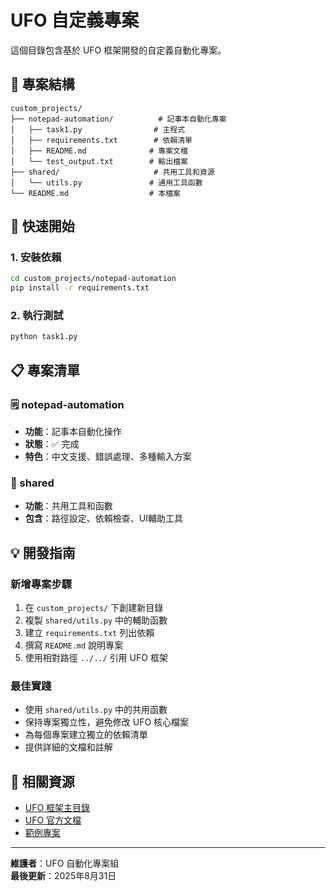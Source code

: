 # UFO 自定義專案

這個目錄包含基於 UFO 框架開發的自定義自動化專案。

## 📁 專案結構

```
custom_projects/
├── notepad-automation/          # 記事本自動化專案
│   ├── task1.py                # 主程式
│   ├── requirements.txt        # 依賴清單
│   ├── README.md              # 專案文檔
│   └── test_output.txt        # 輸出檔案
├── shared/                     # 共用工具和資源
│   └── utils.py               # 通用工具函數
└── README.md                  # 本檔案
```

## 🚀 快速開始

### 1. 安裝依賴
```bash
cd custom_projects/notepad-automation
pip install -r requirements.txt
```

### 2. 執行測試
```bash
python task1.py
```

## 📋 專案清單

### 🗒️ notepad-automation
- **功能**：記事本自動化操作
- **狀態**：✅ 完成
- **特色**：中文支援、錯誤處理、多種輸入方案

### 🔧 shared
- **功能**：共用工具和函數
- **包含**：路徑設定、依賴檢查、UI輔助工具

## 💡 開發指南

### 新增專案步驟
1. 在 `custom_projects/` 下創建新目錄
2. 複製 `shared/utils.py` 中的輔助函數
3. 建立 `requirements.txt` 列出依賴
4. 撰寫 `README.md` 說明專案
5. 使用相對路徑 `../../` 引用 UFO 框架

### 最佳實踐
- 使用 `shared/utils.py` 中的共用函數
- 保持專案獨立性，避免修改 UFO 核心檔案
- 為每個專案建立獨立的依賴清單
- 提供詳細的文檔和註解

## 🔗 相關資源
- [UFO 框架主目錄](../../)
- [UFO 官方文檔](../../documents/)
- [範例專案](../../dataflow/)

---
**維護者**：UFO 自動化專案組  
**最後更新**：2025年8月31日
